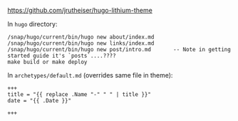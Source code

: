 https://github.com/jrutheiser/hugo-lithium-theme

In `hugo` directory:

	/snap/hugo/current/bin/hugo new about/index.md
	/snap/hugo/current/bin/hugo new links/index.md
	/snap/hugo/current/bin/hugo new post/intro.md  		-- Note in getting started guide it's `posts`....????
	make build or make deploy


In `archetypes/default.md` (overrides same file in theme):

	+++
	title = "{{ replace .Name "-" " " | title }}"
	date = "{{ .Date }}"

	+++

